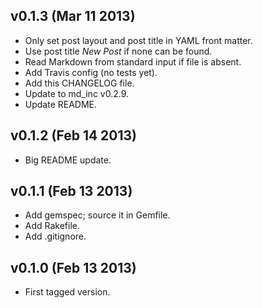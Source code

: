 v0.1.3 (Mar 11 2013)
--------------------

* Only set post layout and post title in YAML front matter.
* Use post title *New Post* if none can be found.
* Read Markdown from standard input if file is absent.
* Add Travis config (no tests yet).
* Add this CHANGELOG file.
* Update to md_inc v0.2.9.
* Update README.

v0.1.2 (Feb 14 2013)
--------------------

* Big README update.

v0.1.1 (Feb 13 2013)
--------------------

* Add gemspec; source it in Gemfile.
* Add Rakefile.
* Add .gitignore.

v0.1.0 (Feb 13 2013)
--------------------

* First tagged version.
